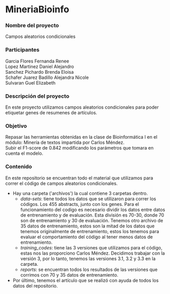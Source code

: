 # MineriaBioinfo

### Nombre del proyecto
Campos aleatorios condicionales 

### Participantes 
 Garcia Flores Fernanda Renee      
 Lopez Martinez Daniel Alejandro      
 Sanchez Pichardo Brenda Eloisa     
 Schafer Juarez Badillo Alejandra Nicole     
 Sulvaran Guel Elizabeth     


### Descripción del proyecto 
En este proyecto utilizamos campos aleatorios condicionales para poder etiquetar genes de resumenes de artículos. 


### Objetivo
Repasar las herramientas obtenidas en la clase de Bioinformática I en el módulo: Minería de textos impartida por Carlos Méndez.       
Subir el F1-score de 0.842 modificando los parámetros que tomara en cuenta el modelo. 


### Contenido
En este repositorio se encuentran todo el material que utilizamos para correr el código de campos aleatorios condicionales.     
- Hay una carpeta ('archivos') la cual contiene 3 carpetas dentro.
    - _data-sets_: tiene todos los datos que se utilizaron para correr los códigos. Los 455 abstracts, junto con los genes. Para el funcionamiento del codigo es necesario dividir los datos entre datos de entrenamiento y de evaluación. Esta división es 70-30, donde 70 son de entrenamiento y 30 de evaluación. Tenemos otro archivo de 35 datos de entrenamiento, estos son la mitad de los datos que tenemos originalmente de entrenamiento, estos los tenemos para evaluar el comportamiento del código al tener menos datos de entrenamiento. 
    - _training_codes_: tiene las 3 versiones que utilizamos para el código, estas nos las proporciono Carlos Méndez. Decidimos trabajar con la versión 3, por lo tanto, tenemos las versiones 3.1, 3.2 y 3.3 en la carpeta. 
    - _reports_: se encuentran todos los resultados de las versiones que corrimos con 70 y 35 datos de entrenamiento. 
- Por último, tenemos el artículo que se realizó con ayuda de todos los datos del repositorio. 


